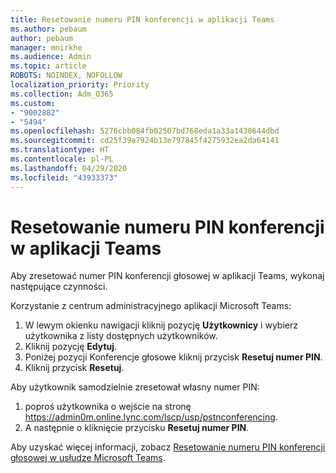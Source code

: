 ```yaml
---
title: Resetowanie numeru PIN konferencji w aplikacji Teams
ms.author: pebaum
author: pebaum
manager: mnirkhe
ms.audience: Admin
ms.topic: article
ROBOTS: NOINDEX, NOFOLLOW
localization_priority: Priority
ms.collection: Adm_O365
ms.custom:
- "9002882"
- "5494"
ms.openlocfilehash: 5276cbb084fb02507bd768eda1a33a1430644dbd
ms.sourcegitcommit: cd25f39a7924b13e797845f4275932ea2da64141
ms.translationtype: HT
ms.contentlocale: pl-PL
ms.lasthandoff: 04/29/2020
ms.locfileid: "43933373"
---
```

# <a name="reset-conferencing-pin-in-teams"></a>Resetowanie numeru PIN konferencji w aplikacji Teams

Aby zresetować numer PIN konferencji głosowej w aplikacji Teams, wykonaj następujące czynności.  

Korzystanie z centrum administracyjnego aplikacji Microsoft Teams:

1. W lewym okienku nawigacji kliknij pozycję **Użytkownicy** i wybierz użytkownika z listy dostępnych użytkowników.
2. Kliknij pozycję **Edytuj**.
3. Poniżej pozycji Konferencje głosowe kliknij przycisk **Resetuj numer PIN**.
4. Kliknij przycisk **Resetuj**.

Aby użytkownik samodzielnie zresetował własny numer PIN:
1. poproś użytkownika o wejście na stronę https://admin0m.online.lync.com/lscp/usp/pstnconferencing.
2. A następnie o kliknięcie przycisku **Resetuj numer PIN**.

Aby uzyskać więcej informacji, zobacz [Resetowanie numeru PIN konferencji głosowej w usłudze Microsoft Teams](https://docs.microsoft.com/microsoftteams/reset-the-audio-conferencing-pin-in-teams).

